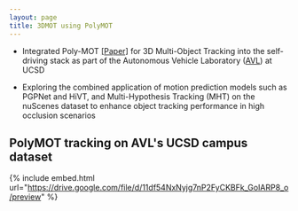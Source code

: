 ```yaml
---
layout: page
title: 3DMOT using PolyMOT
---
```


- Integrated Poly-MOT [[Paper]](https://arxiv.org/abs/2307.16675) for 3D Multi-Object Tracking into the self-driving stack as part of the Autonomous Vehicle Laboratory ([AVL](http://avl.ucsd.edu/)) at UCSD

- Exploring the combined application of motion prediction models such as PGPNet and HiVT, and Multi-Hypothesis Tracking (MHT) on the nuScenes dataset to enhance object tracking performance in high occlusion scenarios

## PolyMOT tracking on AVL's UCSD campus dataset
{% include embed.html url="https://drive.google.com/file/d/11df54NxNyjg7nP2FyCKBFk_GoIARP8_o/preview" %}

<!-- <p style="text-align: center; font-style: italic;"> 
Using PolyMOT for object tracking using AVL's UCSD campus dataset
</p> -->